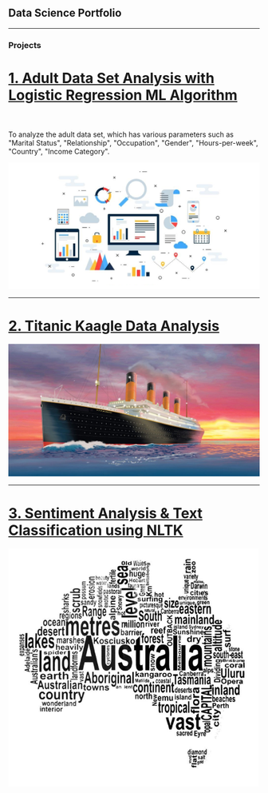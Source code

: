 ## Data Science Portfolio

---

### Projects

# [1. Adult Data Set Analysis with Logistic Regression ML Algorithm](/sample_page)
<br><br>
To analyze the adult data set, which has various parameters such as "Marital Status", "Relationship", "Occupation", "Gender", "Hours-per-week", "Country", "Income Category".

<img src="images/adt1.png?raw=true"/>

---
# [2. Titanic Kaagle Data Analysis]()

<img src="images/titanic_cover.jpeg?raw=true"/>

---
# [3. Sentiment Analysis & Text Classification using NLTK]()

<img src="images/word_Cloud1.jpg?raw=true"/>
